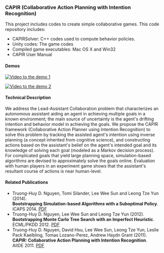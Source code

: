 ### CAPIR (Collaborative Action Planning with Intention Recognition)

This project includes codes to create simple collaborative games. This code repository includes:
* CAPIRSolver: C++ codes used to compute behavior policies.
* Unity codes: The game codes 
* Compiled game executables: Mac OS X and Win32 
* CAPIR User Manual 

#### Demos

[![Video to the demo 1](http://img.youtube.com/vi/nTYQ2Oo1udA/0.jpg)](http://www.youtube.com/watch?v=nTYQ2Oo1udA)

[![Video to the demo 2](http://img.youtube.com/vi/Kn3CWDXw2Hw/0.jpg)](http://www.youtube.com/watch?v=Kn3CWDXw2Hw)

#### Technical Description

We address the Lead-Assistant Collaboration problem that characterizes an 
autonomous assistant aiding an agent in achieving multiple goals in a known 
environment; the main source of uncertainty is the agent's drifting intention 
and behavior model in achieving the goals. We propose the CAPIR framework 
(Collaborative Action Planner using Intention Recognition) to solve this problem 
by tracking the assisted agent's intention using inverse planning (a concept 
inherited from cognitive science), and constructing actions based on the 
assistant's belief on the agent's intended goal and its knowledge of solving 
each goal (modeled as a Markov decision process). For complicated goals that yield 
large planning space, simulation-based algorithms are devised to approximately 
solve the goals online. Evaluation with human players in an experiment game shows 
that the assistant's resultant course of actions is near human-level.

#### Related Publications

* Truong-Huy D. Nguyen, Tomi Silander, Lee Wee Sun and Leong Tze Yun (2014).  
**Bootstrapping Simulation-based Algorithms with a Suboptimal Policy**.  
ICAPS 2014. [PDF](https://dl.dropboxusercontent.com/u/76930/Personal/publications/Nguyen_ICAPS2014.pdf)
* Truong-Huy D. Nguyen, Lee Wee Sun and Leong Tze Yun (2012).  
**Bootstrapping Monte Carlo Tree Search with an Imperfect Heuristic**.  
ECML/PKDD 2012. [PDF](https://dl.dropboxusercontent.com/u/76930/Personal/publications/Nguyen_ECML2012.pdf)
* Truong-Huy D. Nguyen, David Hsu, Lee Wee Sun, Leong Tze Yun, Leslie Pack Kaelbling, 
Tomas Lozano-Perez, Andrew Haydn Grant (2011).  
**CAPIR: Collaborative Action Planning with Intention Recognition**.  
AIIDE 2011.
[PDF](https://dl.dropboxusercontent.com/u/76930/Personal/publications/Nguyen_AIIDE2011.pdf)
